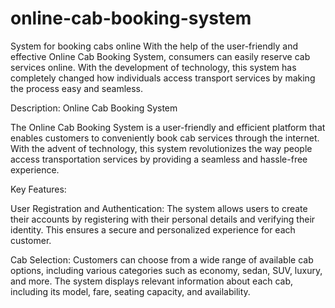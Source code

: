 # online-cab-booking-system
System for booking cabs online  With the help of the user-friendly and effective Online Cab Booking System, consumers can easily reserve cab services online. With the development of technology, this system has completely changed how individuals access transport services by making the process easy and seamless.

Description: Online Cab Booking System

The Online Cab Booking System is a user-friendly and efficient platform that enables customers to conveniently book cab services through the internet. With the advent of technology, this system revolutionizes the way people access transportation services by providing a seamless and hassle-free experience.

Key Features:

User Registration and Authentication: The system allows users to create their accounts by registering with their personal details and verifying their identity. This ensures a secure and personalized experience for each customer.

Cab Selection: Customers can choose from a wide range of available cab options, including various categories such as economy, sedan, SUV, luxury, and more. The system displays relevant information about each cab, including its model, fare, seating capacity, and availability.
